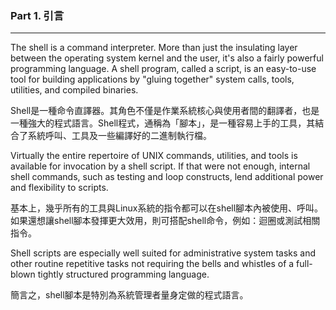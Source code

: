 ### Part 1. 引言
---

The shell is a command interpreter. More than just the insulating layer between the operating system kernel 
and the user, it's also a fairly powerful programming language. A shell program, called a script, 
is an easy-to-use tool for building applications by "gluing together" system calls, tools, utilities, 
and compiled binaries. 

Shell是一種命令直譯器。其角色不僅是作業系統核心與使用者間的翻譯者，也是一種強大的程式語言。Shell程式，通稱為「腳本」，是一種容易上手的工具，其結合了系統呼叫、工具及一些編譯好的二進制執行檔。

Virtually the entire repertoire of UNIX commands, utilities, and tools is available for invocation by a shell script.
If that were not enough, internal shell commands, such as testing and loop constructs, 
lend additional power and flexibility to scripts. 

基本上，幾乎所有的工具與Linux系統的指令都可以在shell腳本內被使用、呼叫。如果還想讓shell腳本發揮更大效用，則可搭配shell命令，例如：迴圈或測試相關指令。

Shell scripts are especially well suited for administrative system tasks and other routine repetitive 
tasks not requiring the bells and whistles of a full-blown tightly structured programming language.

簡言之，shell腳本是特別為系統管理者量身定做的程式語言。
